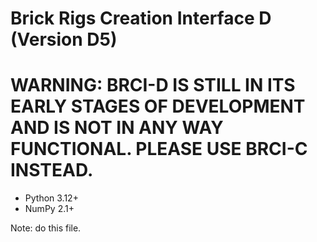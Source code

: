 # Brick Rigs Creation Interface D (Version D5)

# WARNING: BRCI-D IS STILL IN ITS EARLY STAGES OF DEVELOPMENT AND IS NOT IN ANY WAY FUNCTIONAL. PLEASE USE BRCI-C INSTEAD.

- Python 3.12+
- NumPy 2.1+

Note: do this file.